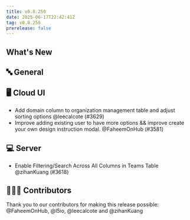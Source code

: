 ```yaml
---
title: v0.8.250
date: 2025-06-17T22:42:41Z
tag: v0.8.250
prerelease: false
---
```


## What's New
## 🔤 General
## 🖥 Cloud UI

- Add domain column to organization management table and adjust sorting options @leecalcote (#3629)
- Improve adding existing user to have more options && improve create your own design instruction modal. @FaheemOnHub (#3581)

## 💻 Server

- Enable Filtering/Search Across All Columns in Teams Table @zihanKuang (#3618)

## 👨🏽‍💻 Contributors

Thank you to our contributors for making this release possible:
@FaheemOnHub, @l5io, @leecalcote and @zihanKuang

